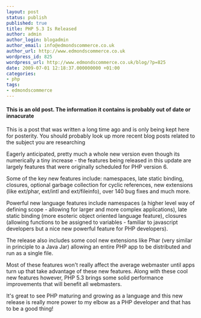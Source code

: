 ```yaml
---
layout: post
status: publish
published: true
title: PHP 5.3 Is Released
author: admin
author_login: blogadmin
author_email: info@edmondscommerce.co.uk
author_url: http://www.edmondscommerce.co.uk
wordpress_id: 825
wordpress_url: http://www.edmondscommerce.co.uk/blog/?p=825
date: 2009-07-01 12:18:37.000000000 +01:00
categories:
- php
tags:
- edmondscommerce
---
```

<div class="oldpost"><h4>This is an old post. The information it contains is probably out of date or innacurate</h4>
<p>
This is a post that was written a long time ago and is only being kept here for posterity.
You should probably look up more recent blog posts related to the subject you are researching
</p>
</div>
Eagerly anticipated, pretty much a whole new version even though its numerically a tiny increase - the features being released in this update are largely features that were originally scheduled for PHP version 6.

Some of the key new features include: namespaces, late static binding, closures, optional garbage collection for cyclic references, new extensions (like ext/phar, ext/intl and ext/fileinfo), over 140 bug fixes and much more. 

Powerful new language features include namespaces (a higher level way of defining scope - allowing for larger and more complex applications), late static binding (more esoteric object oriented language feature), closures (allowing functions to be assigned to variables - familiar to javascript developers but a nice new powerful feature for PHP developers).

The release also includes some cool new extensions like Phar (very similar in principle to a Java Jar) allowing an entire PHP app to be distributed and run as a single file.

Most of these features won't really affect the average webmaster until apps turn up that take advantage of these new features. Along with these cool new features however, PHP 5.3 brings some solid performance improvements that will benefit all webmasters.

It's great to see PHP maturing and growing as a language and this new release is really more power to my elbow as a PHP developer and that has to be a good thing!
